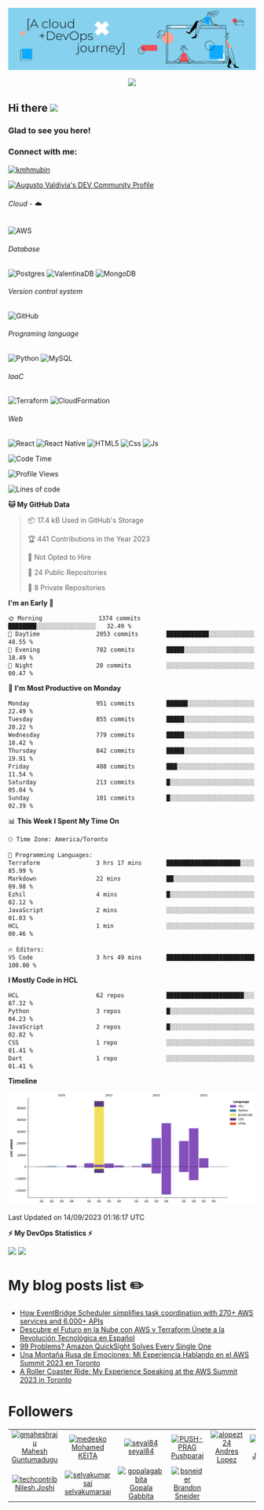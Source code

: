 ![Banner](https://github.com/ValAug/ValAug/blob/master/cover.png)

<!-- retro visitor counter -->
<p align="center"> 
  <img src="https://profile-counter.glitch.me/{ValAug}/count.svg" />
</p>



<!-- welcome message -->
<h2>Hi there <img src="https://media.giphy.com/media/hvRJCLFzcasrR4ia7z/giphy.gif" width="25px"></h2>

<h3>Glad to see you here!</h3>


<!-- Connect with me -->
<h3 align="left">Connect with me:</h3>
<p align="left">
<a href="https://www.linkedin.com/in/augustovaldivia/" target="blank"><img align="center" src="https://github.com/kmhmubin/kmhmubin/blob/master/assets/linkedin.svg" alt="kmhmubin" height="30" width="30" /></a>
</p>

<a href="https://dev.to/valaug">
  <img src="https://d2fltix0v2e0sb.cloudfront.net/dev-badge.svg" alt="Augusto Valdivia's DEV Community Profile" height="30" width="30">
</a>


###### Cloud - :cloud:

![AWS](https://img.shields.io/badge/AWS-%23FF9900.svg?style=for-the-badge&logo=amazon-aws&logoColor=white)


###### Database

![Postgres](https://img.shields.io/badge/postgres-%23316192.svg?style=for-the-badge&logo=postgresql&logoColor=white)
![ValentinaDB](https://img.shields.io/badge/-ValentinaDB-000000?style=flat&logo=ValentinaDB&logoColor=336791)
![MongoDB](https://img.shields.io/badge/MongoDB-%234ea94b.svg?style=for-the-badge&logo=mongodb&logoColor=white)


###### Version control system

![GitHub](https://img.shields.io/badge/github-%23121011.svg?style=for-the-badge&logo=github&logoColor=white)

###### Programing language
![Python](https://img.shields.io/badge/python-3670A0?style=for-the-badge&logo=python&logoColor=ffdd54)
![MySQL](https://img.shields.io/badge/mysql-%2300f.svg?style=for-the-badge&logo=mysql&logoColor=white)


###### IaaC
![Terraform](https://img.shields.io/badge/terraform-%235835CC.svg?style=for-the-badge&logo=terraform&logoColor=white)
![CloudFormation](https://img.shields.io/badge/-CloudFormation-000000?style=flat&logo=Color=FF9900)

###### Web
![React](https://img.shields.io/badge/react-%2320232a.svg?style=for-the-badge&logo=react&logoColor=%2361DAFB)
![React Native](https://img.shields.io/badge/react_native-%2320232a.svg?style=for-the-badge&logo=react&logoColor=%2361DAFB)
![HTML5](https://img.shields.io/badge/html5-%23E34F26.svg?style=for-the-badge&logo=html5&logoColor=white)
![Css](https://img.shields.io/badge/-Css-000000?style=flat&logo=Css)
![Js](https://img.shields.io/badge/-Js-000000?style=flat&logo=Js)

<!--START_SECTION:waka-->
![Code Time](http://img.shields.io/badge/Code%20Time-793%20hrs%205%20mins-blue)

![Profile Views](http://img.shields.io/badge/Profile%20Views-3-blue)

![Lines of code](https://img.shields.io/badge/From%20Hello%20World%20I%27ve%20Written-189.9%20thousand%20lines%20of%20code-blue)

**🐱 My GitHub Data** 

> 📦 17.4 kB Used in GitHub's Storage 
 > 
> 🏆 441 Contributions in the Year 2023
 > 
> 🚫 Not Opted to Hire
 > 
> 📜 24 Public Repositories 
 > 
> 🔑 8 Private Repositories 
 > 
**I'm an Early 🐤** 

```text
🌞 Morning                1374 commits        ████████░░░░░░░░░░░░░░░░░   32.49 % 
🌆 Daytime                2053 commits        ████████████░░░░░░░░░░░░░   48.55 % 
🌃 Evening                782 commits         █████░░░░░░░░░░░░░░░░░░░░   18.49 % 
🌙 Night                  20 commits          ░░░░░░░░░░░░░░░░░░░░░░░░░   00.47 % 
```
📅 **I'm Most Productive on Monday** 

```text
Monday                   951 commits         ██████░░░░░░░░░░░░░░░░░░░   22.49 % 
Tuesday                  855 commits         █████░░░░░░░░░░░░░░░░░░░░   20.22 % 
Wednesday                779 commits         █████░░░░░░░░░░░░░░░░░░░░   18.42 % 
Thursday                 842 commits         █████░░░░░░░░░░░░░░░░░░░░   19.91 % 
Friday                   488 commits         ███░░░░░░░░░░░░░░░░░░░░░░   11.54 % 
Saturday                 213 commits         █░░░░░░░░░░░░░░░░░░░░░░░░   05.04 % 
Sunday                   101 commits         █░░░░░░░░░░░░░░░░░░░░░░░░   02.39 % 
```


📊 **This Week I Spent My Time On** 

```text
🕑︎ Time Zone: America/Toronto

💬 Programming Languages: 
Terraform                3 hrs 17 mins       █████████████████████░░░░   85.99 % 
Markdown                 22 mins             ██░░░░░░░░░░░░░░░░░░░░░░░   09.98 % 
Ezhil                    4 mins              █░░░░░░░░░░░░░░░░░░░░░░░░   02.12 % 
JavaScript               2 mins              ░░░░░░░░░░░░░░░░░░░░░░░░░   01.03 % 
HCL                      1 min               ░░░░░░░░░░░░░░░░░░░░░░░░░   00.46 % 

🔥 Editors: 
VS Code                  3 hrs 49 mins       █████████████████████████   100.00 % 
```

**I Mostly Code in HCL** 

```text
HCL                      62 repos            ██████████████████████░░░   87.32 % 
Python                   3 repos             █░░░░░░░░░░░░░░░░░░░░░░░░   04.23 % 
JavaScript               2 repos             █░░░░░░░░░░░░░░░░░░░░░░░░   02.82 % 
CSS                      1 repo              ░░░░░░░░░░░░░░░░░░░░░░░░░   01.41 % 
Dart                     1 repo              ░░░░░░░░░░░░░░░░░░░░░░░░░   01.41 % 
```



**Timeline**

![Lines of Code chart](https://raw.githubusercontent.com/ValAug/ValAug/master/assets/bar_graph.png)


 Last Updated on 14/09/2023 01:16:17 UTC
<!--END_SECTION:waka-->

<!-- GitHub stats -->
<b>⚡ My DevOps Statistics ⚡</b>

<!-- GitHub Stats -->
<img height="180em" src="https://github-readme-stats.vercel.app/api?username=ValAug&show_icons=true&hide_border=true" />

<!-- Most Used Languages -->
<img height="180em" src="https://github-readme-stats.vercel.app/api/top-langs/?username=ValAug&exclude_repo=KNN-Image-Classification&show_icons=true&hide_border=true&layout=compact&langs_count=8"/>
</p>

# My blog posts list :pencil2:
<!-- BLOG-POST-LIST:START -->
- [How EventBridge Scheduler simplifies task coordination with 270+ AWS services and 6,000+ APIs](https://dev.to/aws-builders/how-eventbridge-scheduler-simplifies-task-coordination-with-270-aws-services-and-6000-apis-3244)
- [Descubre el Futuro en la Nube con AWS y Terraform Únete a la Revolución Tecnológica en Español](https://dev.to/aws-builders/descubre-el-futuro-en-la-nube-con-aws-y-terraform-unete-a-la-revolucion-tecnologica-en-espanol-2pi0)
- [99 Problems? Amazon QuickSight Solves Every Single One](https://dev.to/aws-builders/99-problems-amazon-quicksight-solves-every-single-one-4ngc)
- [Una Montaña Rusa de Emociones: Mi Experiencia Hablando en el AWS Summit 2023 en Toronto](https://dev.to/aws-builders/una-montana-rusa-de-emociones-mi-experiencia-hablando-en-el-aws-summit-2023-en-toronto-416e)
- [A Roller Coaster Ride: My Experience Speaking at the AWS Summit 2023 in Toronto](https://dev.to/aws-builders/a-roller-coaster-ride-my-experience-speaking-at-the-aws-summit-2023-in-toronto-obl)
<!-- BLOG-POST-LIST:END -->

# Followers
<!--START_SECTION:top-followers-->
<table>
  <tr>
    <td align="center">
      <a href="https://github.com/gmaheshraju">
        <img src="https://avatars2.githubusercontent.com/u/21260123" width="100px;" alt="gmaheshraju"/>
      </a>
      <br />
      <a href="https://github.com/gmaheshraju">Mahesh Guntumadugu</a>
    </td>
    <td align="center">
      <a href="https://github.com/medesko">
        <img src="https://avatars2.githubusercontent.com/u/1578048" width="100px;" alt="medesko"/>
      </a>
      <br />
      <a href="https://github.com/medesko">Mohamed KEITA</a>
    </td>
    <td align="center">
      <a href="https://github.com/seyal84">
        <img src="https://avatars2.githubusercontent.com/u/30797156" width="100px;" alt="seyal84"/>
      </a>
      <br />
      <a href="https://github.com/seyal84">seyal84</a>
    </td>
    <td align="center">
      <a href="https://github.com/PUSH-PRAG">
        <img src="https://avatars2.githubusercontent.com/u/25321116" width="100px;" alt="PUSH-PRAG"/>
      </a>
      <br />
      <a href="https://github.com/PUSH-PRAG">Pushparaj</a>
    </td>
    <td align="center">
      <a href="https://github.com/alopezt24">
        <img src="https://avatars2.githubusercontent.com/u/11953522" width="100px;" alt="alopezt24"/>
      </a>
      <br />
      <a href="https://github.com/alopezt24">Andres Lopez</a>
    </td>
    <td align="center">
      <a href="https://github.com/Jineshkumar1">
        <img src="https://avatars2.githubusercontent.com/u/85137150" width="100px;" alt="Jineshkumar1"/>
      </a>
      <br />
      <a href="https://github.com/Jineshkumar1">Jineshkumar</a>
    </td>
    <td align="center">
      <a href="https://github.com/xbalaji">
        <img src="https://avatars2.githubusercontent.com/u/15918363" width="100px;" alt="xbalaji"/>
      </a>
      <br />
      <a href="https://github.com/xbalaji">Balaji (xbalaji) Venkataraman</a>
    </td>
  </tr>
  <tr>
    <td align="center">
      <a href="https://github.com/techcontrib">
        <img src="https://avatars2.githubusercontent.com/u/54937605" width="100px;" alt="techcontrib"/>
      </a>
      <br />
      <a href="https://github.com/techcontrib">Nilesh Joshi</a>
    </td>
    <td align="center">
      <a href="https://github.com/selvakumarsai">
        <img src="https://avatars2.githubusercontent.com/u/88017125" width="100px;" alt="selvakumarsai"/>
      </a>
      <br />
      <a href="https://github.com/selvakumarsai">selvakumarsai</a>
    </td>
    <td align="center">
      <a href="https://github.com/gopalagabbita">
        <img src="https://avatars2.githubusercontent.com/u/107900800" width="100px;" alt="gopalagabbita"/>
      </a>
      <br />
      <a href="https://github.com/gopalagabbita">Gopala Gabbita</a>
    </td>
    <td align="center">
      <a href="https://github.com/bsneider">
        <img src="https://avatars2.githubusercontent.com/u/54788551" width="100px;" alt="bsneider"/>
      </a>
      <br />
      <a href="https://github.com/bsneider">Brandon Sneider</a>
    </td>
  </tr>
</table>
<!--END_SECTION:top-followers-->


<!--
**ValAug/ValAug** is a ✨ _special_ ✨ repository because its `README.md` (this file) appears on your GitHub profile.

Here are some ideas to get you started:

- 🔭 I’m currently working on ...
- 🌱 I’m currently learning ...
- 👯 I’m looking to collaborate on ...
- 🤔 I’m looking for help with ...
- 💬 Ask me about ...
- 📫 How to reach me: ...
- 😄 Pronouns: ...
- ⚡ Fun fact: ...
-->
